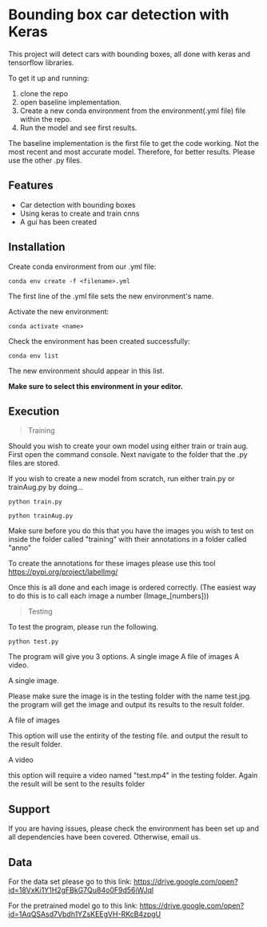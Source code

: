 Bounding box car detection with Keras
========

This project will detect cars with bounding boxes, all done with keras and tensorflow libraries.

To get it up and running:

1. clone the repo
2. open baseline implementation. 
3. Create a new conda environment from the environment(.yml file) file within the repo.
4. Run the model and see first results.

The baseline implementation is the first file to get the code working. Not the most recent and most
accurate model. Therefore, for better results. Please use the other .py files. 

Features
--------

- Car detection with bounding boxes
- Using keras to create and train cnns
- A gui has been created

Installation
------------
Create conda environment from our .yml file:

    conda env create -f <filename>.yml

The first line of the .yml file sets the new environment's name.

Activate the new environment:

    conda activate <name>

Check the environment has been created successfully:

    conda env list

The new environment should appear in this list.

**Make sure to select this environment in your editor.**

Execution
---------
> Training

Should you wish to create your own model using either train or train aug. First open the command console. Next navigate to the folder that the .py files are stored.

If you wish to create a new model from scratch, run either train.py or trainAug.py by doing...

    python train.py

    python trainAug.py

Make sure before you do this that you have the images you wish to test on inside the folder called "training" with their annotations in a folder called "anno"

To create the annotations for these images please use this tool <https://pypi.org/project/labelImg/>

Once this is all done and each image is ordered correctly. (The easiest way to do this is to call each image a number (Image_[numbers]))

> Testing

To test the program, please run the following.

    python test.py

The program will give you 3 options.
A single image
A file of images
A video.

A single image.

Please make sure the image is in the testing folder with the name test.jpg. the program will get the image and output its results to the result folder.

A file of images

This option will use the entirity of the testing file. and output the result to the result folder.

A video

this option will require a video named "test.mp4" in the testing folder. Again the result will be sent to the results folder

Support
-------

If you are having issues, please check the environment has been set up and all dependencies have been covered. Otherwise, email us. 

Data
-------

For the data set please go to this link: <https://drive.google.com/open?id=18VxKi1Y1H2gFBkG7Qu84o0F9d56iWJql>

For the pretrained model go to this link: <https://drive.google.com/open?id=1AqQSAsd7Vbdh1YZsKEEgVH-RKcB4zpgU>
